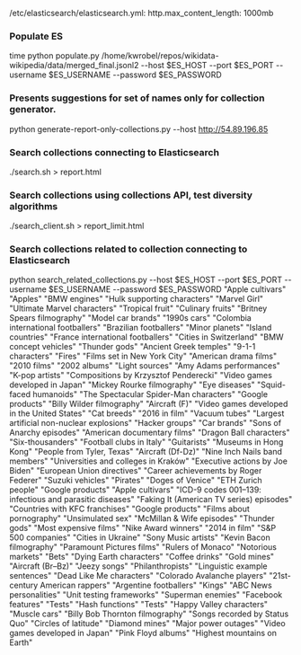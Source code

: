 /etc/elasticsearch/elasticsearch.yml:
http.max_content_length: 1000mb

### Populate ES

time python populate.py /home/kwrobel/repos/wikidata-wikipedia/data/merged_final.jsonl2 --host $ES_HOST --port $ES_PORT --username $ES_USERNAME --password $ES_PASSWORD

### Presents suggestions for set of names only for collection generator.

python generate-report-only-collections.py  --host http://54.89.196.85

### Search collections connecting to Elasticsearch

./search.sh > report.html

### Search collections using collections API, test diversity algorithms

./search_client.sh > report_limit.html

### Search collections related to collection connecting to Elasticsearch

python search_related_collections.py --host $ES_HOST --port $ES_PORT --username $ES_USERNAME --password $ES_PASSWORD "Apple cultivars" "Apples" "BMW engines" "Hulk supporting characters" "Marvel Girl" "Ultimate Marvel characters" "Tropical fruit" "Culinary fruits" "Britney Spears filmography" "Model car brands" "1990s cars" "Colombia international footballers" "Brazilian footballers" "Minor planets" "Island countries" "France international footballers" "Cities in Switzerland" "BMW concept vehicles" "Thunder gods" "Ancient Greek temples" "9-1-1 characters" "Fires" "Films set in New York City" "American drama films" "2010 films" "2002 albums" "Light sources" "Amy Adams performances" "K-pop artists" "Compositions by Krzysztof Penderecki" "Video games developed in Japan" "Mickey Rourke filmography" "Eye diseases" "Squid-faced humanoids" "The Spectacular Spider-Man characters" "Google products" "Billy Wilder filmography" "Aircraft (F)" "Video games developed in the United States" "Cat breeds" "2016 in film" "Vacuum tubes" "Largest artificial non-nuclear explosions" "Hacker groups" "Car brands" "Sons of Anarchy episodes" "American documentary films" "Dragon Ball characters" "Six-thousanders" "Football clubs in Italy" "Guitarists" "Museums in Hong Kong" "People from Tyler, Texas" "Aircraft (Df-Dz)" "Nine Inch Nails band members" "Universities and colleges in Kraków" "Executive actions by Joe Biden" "European Union directives" "Career achievements by Roger Federer" "Suzuki vehicles" "Pirates" "Doges of Venice" "ETH Zurich people" "Google products" "Apple cultivars" "ICD-9 codes 001–139: infectious and parasitic diseases" "Faking It (American TV series) episodes" "Countries with KFC franchises" "Google products" "Films about pornography" "Unsimulated sex" "McMillan & Wife episodes" "Thunder gods" "Most expensive films" "Nike Award winners" "2014 in film" "S&P 500 companies" "Cities in Ukraine" "Sony Music artists" "Kevin Bacon filmography" "Paramount Pictures films" "Rulers of Monaco" "Notorious markets" "Bets" "Dying Earth characters" "Coffee drinks" "Gold mines" "Aircraft (Br–Bz)" "Jeezy songs" "Philanthropists" "Linguistic example sentences" "Dead Like Me characters" "Colorado Avalanche players" "21st-century American rappers" "Argentine footballers" "Kings" "ABC News personalities" "Unit testing frameworks" "Superman enemies" "Facebook features" "Tests" "Hash functions" "Tests" "Happy Valley characters" "Muscle cars" "Billy Bob Thornton filmography" "Songs recorded by Status Quo" "Circles of latitude" "Diamond mines" "Major power outages" "Video games developed in Japan" "Pink Floyd albums" "Highest mountains on Earth"
